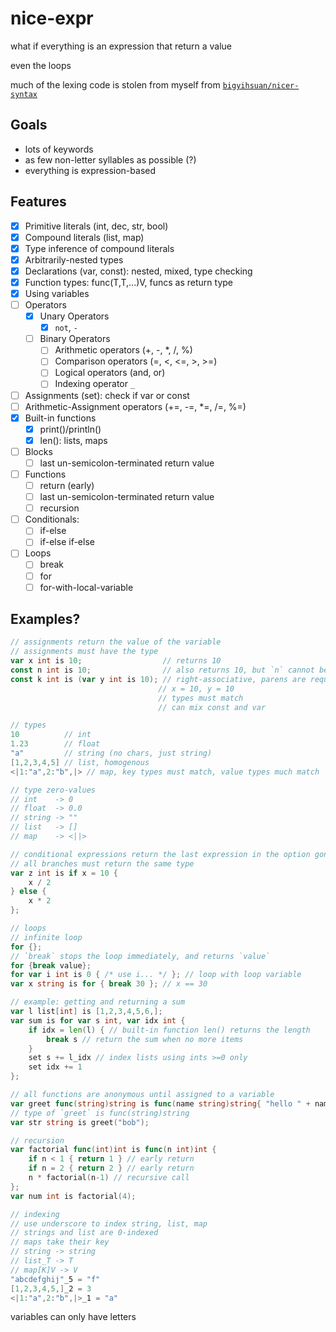 # nice-expr

what if everything is an expression that return a value

even the loops

much of the lexing code is stolen from myself from [`bigyihsuan/nicer-syntax`](https://github.com/bigyihsuan/nicer-syntax/)

## Goals

* lots of keywords
* as few non-letter syllables as possible (?)
* everything is expression-based

## Features

* [x] Primitive literals (int, dec, str, bool)
* [x] Compound literals (list, map)
* [x] Type inference of compound literals
* [x] Arbitrarily-nested types
* [x] Declarations (var, const): nested, mixed, type checking
* [x] Function types: func(T,T,...)V, funcs as return type
* [x] Using variables
* [ ] Operators
  * [x] Unary Operators
    * [x] `not`, `-`
  * [ ] Binary Operators
    * [ ] Arithmetic operators (+, -, *, /, %)
    * [ ] Comparison operators (=, <, <=, >, >=)
    * [ ] Logical operators (and, or)
    * [ ] Indexing operator `_`
* [ ] Assignments (set): check if var or const
* [ ] Arithmetic-Assignment operators (+=, -=, *=, /=, %=)
* [x] Built-in functions
  * [x] print()/println()
  * [x] len(): lists, maps
* [ ] Blocks
  * [ ] last un-semicolon-terminated return value
* [ ] Functions
  * [ ] return (early)
  * [ ] last un-semicolon-terminated return value
  * [ ] recursion
* [ ] Conditionals:
  * [ ] if-else
  * [ ] if-else if-else
* [ ] Loops
  * [ ] break
  * [ ] for
  * [ ] for-with-local-variable

## Examples?

```go
// assignments return the value of the variable
// assignments must have the type
var x int is 10;                  // returns 10
const n int is 10;                // also returns 10, but `n` cannot be have its value changed
const k int is (var y int is 10); // right-associative, parens are required
                                 // x = 10, y = 10
                                 // types must match
                                 // can mix const and var

// types
10          // int
1.23        // float
"a"         // string (no chars, just string)
[1,2,3,4,5] // list, homogenous
<|1:"a",2:"b",|> // map, key types must match, value types much match

// type zero-values
// int    -> 0
// float  -> 0.0
// string -> ""
// list   -> []
// map    -> <||>

// conditional expressions return the last expression in the option gone down
// all branches must return the same type
var z int is if x = 10 {
    x / 2
} else {
    x * 2
};

// loops
// infinite loop
for {};
// `break` stops the loop immediately, and returns `value`
for {break value};
for var i int is 0 { /* use i... */ }; // loop with loop variable
var x string is for { break 30 }; // x == 30

// example: getting and returning a sum
var l list[int] is [1,2,3,4,5,6,];
var sum is for var s int, var idx int {
    if idx = len(l) { // built-in function len() returns the length
        break s // return the sum when no more items
    }
    set s += l_idx // index lists using ints >=0 only
    set idx += 1
};

// all functions are anonymous until assigned to a variable
var greet func(string)string is func(name string)string{ "hello " + name };
// type of `greet` is func(string)string
var str string is greet("bob");

// recursion
var factorial func(int)int is func(n int)int {
    if n < 1 { return 1 } // early return
    if n = 2 { return 2 } // early return
    n * factorial(n-1) // recursive call
};
var num int is factorial(4);

// indexing
// use underscore to index string, list, map
// strings and list are 0-indexed
// maps take their key
// string -> string
// list_T -> T
// map[K]V -> V
"abcdefghij"_5 = "f"
[1,2,3,4,5,]_2 = 3
<|1:"a",2:"b",|>_1 = "a"
```

variables can only have letters
